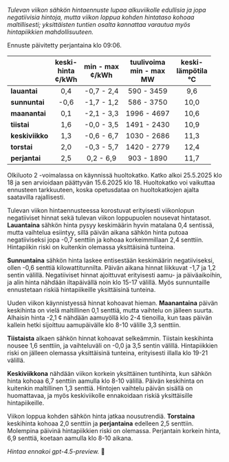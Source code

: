 *Tulevan viikon sähkön hintaennuste lupaa alkuviikolle edullisia ja jopa negatiivisia hintoja, mutta viikon loppua kohden hintataso kohoaa maltillisesti; yksittäisten tuntien osalta kannattaa varautua myös hintapiikkien mahdollisuuteen.*

Ennuste päivitetty perjantaina klo 09:06.

|       | keski-<br>hinta<br>¢/kWh | min - max<br>¢/kWh | tuulivoima<br>min - max<br>MW | keski-<br>lämpötila<br>°C |
|:-------------|:----------------:|:----------------:|:-------------:|:-------------:|
| **lauantai**   |       0,4        |    -0,7 - 2,4     |       590 - 3459        |        9,6        |
| **sunnuntai**  |      -0,6        |    -1,7 - 1,2     |       586 - 3750        |       10,0        |
| **maanantai**  |       0,1        |    -2,1 - 3,3     |      1996 - 4697        |       10,6        |
| **tiistai**    |       1,6        |    -0,0 - 3,5     |      1491 - 2430        |       10,9        |
| **keskiviikko**|       1,3        |    -0,6 - 6,7     |      1030 - 2686        |       11,3        |
| **torstai**    |       2,0        |    -0,3 - 5,7     |      1420 - 2779        |       12,4        |
| **perjantai**  |       2,5        |     0,2 - 6,9     |       903 - 1890        |       11,7        |

Olkiluoto 2 -voimalassa on käynnissä huoltokatko. Katko alkoi 25.5.2025 klo 18 ja sen arvioidaan päättyvän 15.6.2025 klo 18. Huoltokatko voi vaikuttaa ennusteen tarkkuuteen, koska opetusdataa on huoltokatkojen ajalta saatavilla rajallisesti.

Tulevan viikon hintaennusteessa korostuvat erityisesti viikonlopun negatiiviset hinnat sekä tulevan viikon loppupuolen nousevat hintatasot. **Lauantaina** sähkön hinta pysyy keskimäärin hyvin matalana 0,4 sentissä, mutta vaihtelua esiintyy, sillä päivän aikana sähkön hinta putoaa negatiiviseksi jopa -0,7 senttiin ja kohoaa korkeimmillaan 2,4 senttiin. Hintapiikin riski on kuitenkin olemassa yksittäisinä tunteina.

**Sunnuntaina** sähkön hinta laskee entisestään keskimäärin negatiiviseksi, ollen -0,6 senttiä kilowattitunnilta. Päivän aikana hinnat liikkuvat -1,7 ja 1,2 sentin välillä. Negatiiviset hinnat ajoittuvat erityisesti aamu- ja päiväaikoihin, ja alin hinta nähdään iltapäivällä noin klo 15-17 välillä. Myös sunnuntaille ennustetaan riskiä hintapiikeille yksittäisinä tunteina.

Uuden viikon käynnistyessä hinnat kohoavat hieman. **Maanantaina** päivän keskihinta on vielä maltillinen 0,1 senttiä, mutta vaihtelu on jälleen suurta. Alhaisin hinta -2,1 ¢ nähdään aamuyöllä klo 2-4 tienoilla, kun taas päivän kallein hetki sijoittuu aamupäivälle klo 8-10 välille 3,3 senttiin.

**Tiistaista** alkaen sähkön hinnat kohoavat selkeämmin. Tiistain keskihinta nousee 1,6 senttiin, ja vaihteluväli on -0,0 ja 3,5 sentin välillä. Hintapiikkien riski on jälleen olemassa yksittäisinä tunteina, erityisesti illalla klo 19-21 välillä.

**Keskiviikkona** nähdään viikon korkein yksittäinen tuntihinta, kun sähkön hinta kohoaa 6,7 senttiin aamulla klo 8-10 välillä. Päivän keskihinta on kuitenkin maltillinen 1,3 senttiä. Hintojen vaihtelu päivän sisällä on huomattavaa, ja myös keskiviikolle ennakoidaan riskiä yksittäisille hintapiikeille.

Viikon loppua kohden sähkön hinta jatkaa nousutrendiä. **Torstaina** keskihinta kohoaa 2,0 senttiin ja **perjantaina** edelleen 2,5 senttiin. Molempina päivinä hintapiikkien riski on olemassa. Perjantain korkein hinta, 6,9 senttiä, koetaan aamulla klo 8-10 aikana.

*Hintaa ennakoi gpt-4.5-preview.* 🔌
